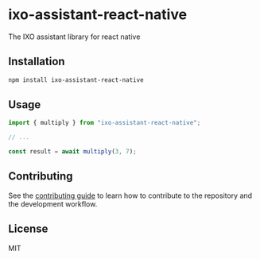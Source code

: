 # ixo-assistant-react-native

The IXO assistant library for react native

## Installation

```sh
npm install ixo-assistant-react-native
```

## Usage

```js
import { multiply } from "ixo-assistant-react-native";

// ...

const result = await multiply(3, 7);
```

## Contributing

See the [contributing guide](CONTRIBUTING.md) to learn how to contribute to the repository and the development workflow.

## License

MIT
